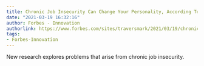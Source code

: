 ```yaml
---
title: Chronic Job Insecurity Can Change Your Personality, According To New Research
date: "2021-03-19 16:32:16"
author: Forbes - Innovation
authorlink: https://www.forbes.com/sites/traversmark/2021/03/19/chronic-job-insecurity-can-change-your-personality-according-to-new-research/
tags:
- Forbes-Innovation
---
```

New research explores problems that arise from chronic job insecurity.